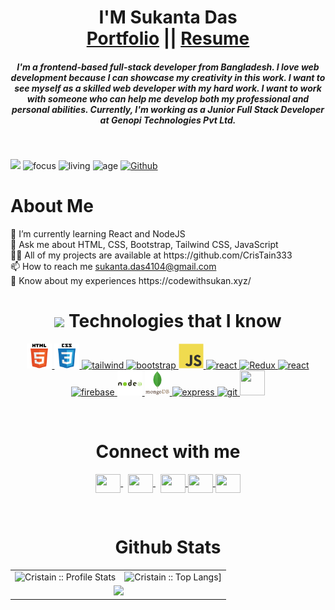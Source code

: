 <h1 align="center">
    I'M Sukanta Das </br>
    <strong align="center"> <a align="center" href="https://codewithsukan.xyz/" target="_blank" target="_blank"
            rel="noopener noreferrer">Portfolio</a></strong> || <strong align="center"> <a align="left"
            href="https://drive.google.com/file/d/1i5cDXGTmwBuR7DsXt4u94Ca1wOKHYXVX/view?usp=sharing" target="_blank"
            target="_blank" rel="noopener noreferrer">Resume</a></strong>
</h1>

<h5 align="center">
    I'm a frontend-based full-stack developer from Bangladesh. I love web development because I can showcase my
    creativity in this work. I want to see myself as a skilled web developer with my hard work. I want to work with
    someone who can help me develop both my professional and personal abilities. Currently, I'm working as a Junior
    Full Stack Developer at
    Genopi Technologies Pvt Ltd.
</h5>
<br>

[![](https://visitcount.itsvg.in/api?id=CrisTain333&icon=5&color=12)](https://visitcount.itsvg.in)
![focus](https://img.shields.io/badge/focus-MERN%20Stack-brightgreen)
![living](https://img.shields.io/badge/living-Chattogram-blue)
![age](https://img.shields.io/badge/Age-20-blueviolet)
[![Github](https://img.shields.io/github/followers/CrisTain333?label=Follow&style=social)](https://github.com/CrisTain333)

<h1> About Me </h1>
🌱 I’m currently learning React and NodeJS <br> 💬 Ask me about HTML, CSS, Bootstrap, Tailwind CSS, JavaScript <br>
👨‍💻 All of my projects are available at https://github.com/CrisTain333 <br>📫 How to reach me <a
    href="mailto:sukanta.das4104@gmail.com" target="_blank" rel="noopener">sukanta.das4104@gmail.com</a> <br>📄
Know
about my experiences https://codewithsukan.xyz/

<h1 align="center"><img
        src="https://media2.giphy.com/media/QssGEmpkyEOhBCb7e1/giphy.gif?cid=ecf05e47a0n3gi1bfqntqmob8g9aid1oyj2wr3ds3mg700bl&rid=giphy.gif"
        width='40' />&nbsp;Technologies that I know</h1>
<p align="center"> <a href="https://www.w3.org/html/" target="_blank" rel="noreferrer"> <img
            src="https://raw.githubusercontent.com/devicons/devicon/master/icons/html5/html5-original-wordmark.svg"
            alt="html5" width="40" height="40" /> </a> <a href="https://www.w3schools.com/css/" target="_blank"
        rel="noreferrer"> <img
            src="https://raw.githubusercontent.com/devicons/devicon/master/icons/css3/css3-original-wordmark.svg"
            alt="css3" width="40" height="40" /> </a> <a href="https://tailwindcss.com/" target="_blank"
        rel="noreferrer"> <img src="https://www.vectorlogo.zone/logos/tailwindcss/tailwindcss-icon.svg" alt="tailwind"
            width="40" height="40" /> </a> <a href="https://getbootstrap.com" target="_blank" rel="noreferrer"> <img
            src="https://i.ibb.co/6BRCwLQ/bootstrap.png" alt="bootstrap" width="40" height="40" /> </a> <a
        href="https://developer.mozilla.org/en-US/docs/Web/JavaScript" target="_blank" rel="noreferrer"> <img
            src="https://raw.githubusercontent.com/devicons/devicon/master/icons/javascript/javascript-original.svg"
            alt="javascript" width="40" height="40" /> </a> <a href="https://reactjs.org/" target="_blank"
        rel="noreferrer"> <img src="https://i.ibb.co/5xXVNVh/react.png" alt="react" width="40" height="40" /> </a>
    <a href="https://redux.js.org/" target="_blank" rel="noreferrer"> <img src="https://i.ibb.co/v4BFdS7/Redux.png"
            alt="Redux" width="40" height="40" /> </a> <a href="https://reactrouter.com/" target="_blank"
        rel="noreferrer"> <img src="https://i.ibb.co/72RyCgr/route-removebg-preview.png" alt="react" width="40"
            height="40" /> </a> <a href="https://firebase.google.com/" target="_blank" rel="noreferrer"> <img
            src="https://www.vectorlogo.zone/logos/firebase/firebase-icon.svg" alt="firebase" width="40" height="40" />
    </a> <a href="https://nodejs.org" target="_blank" rel="noreferrer"> <img
            src="https://raw.githubusercontent.com/devicons/devicon/master/icons/nodejs/nodejs-original-wordmark.svg"
            alt="nodejs" width="40" height="40" /> </a> <a href="https://www.mongodb.com/" target="_blank"
        rel="noreferrer"> <img
            src="https://raw.githubusercontent.com/devicons/devicon/master/icons/mongodb/mongodb-original-wordmark.svg"
            alt="mongodb" width="40" height="40" /> </a> <a href="https://expressjs.com" target="_blank"
        rel="noreferrer"> <img src="https://i.ibb.co/RhH2TVX/Express-js.png" alt="express" width="40" height="40" />
    </a> <a href="https://git-scm.com/" target="_blank" rel="noreferrer"> <img
            src="https://www.vectorlogo.zone/logos/git-scm/git-scm-icon.svg" alt="git" width="40" height="40" />
    </a> <a href="https://app.netlify.com/" target="_blank" rel="noreferrer"> <img
            src="https://i.ibb.co/HXbptwp/5bSckoxz.png" width="40" height="40" /> </a>
</p> <br>

<h1 align="center">Connect with me</h1>
<p align="center"> <a href="mailto:sukanta.das4104@gmail.com" target="_blank" rel="noopener"> <img align="center"
            src="https://www.pngkey.com/png/full/84-840977_email-png-icon.png" height="30" width="40" /> </a>&nbsp;
    <a href="https://stackoverflow.com/users/18858174/cristain" target="_blank" rel="noopener"> <img align="center"
            src="https://cdn.iconscout.com/icon/free/png-256/stackoverflow-2-432547.png" height="30" width="40" />
    </a>&nbsp; <a href="https://codewithsukan.xyz/" target="_blank" rel="noopener">
        <img align="center" src="https://i.ibb.co/j68NX6q/protfolio.png" height="30" width="40" /> </a> <a
        href="https://www.linkedin.com/in/sukanta-das221/" target="blank"> <img align="center"
            src="https://raw.githubusercontent.com/rahuldkjain/github-profile-readme-generator/master/src/images/icons/Social/linked-in-alt.svg"
            alt="" height="30" width="40" /> </a> <a href="https://www.facebook.com/Cristain.333" target="blank">
        <img align="center"
            src="https://raw.githubusercontent.com/rahuldkjain/github-profile-readme-generator/master/src/images/icons/Social/facebook.svg"
            alt="" height="30" width="40" /> </a>
</p> <br>

<p align="center">
<table>
    <h1 align="center">Github Stats</h1>
    <tr>
        <td><img alt="Cristain :: Profile Stats "
                src="https://github-readme-stats.vercel.app/api?username=CrisTain333&theme=tokyonight&amp;show_icons=true&amp;count_private=true&amp;hide_border=true" />
        </td> <!-- &hide=html -->
        <td><img alt="Cristain :: Top Langs]"
                src="https://github-readme-stats.vercel.app/api/top-langs/?username=CrisTain333&langs_count=14&theme=tokyonight&layout=compact&hide=html">
        </td>
    </tr>
    <tr>
        <td colspan="2" align="center"><img align="center "
                src="https://github-readme-streak-stats.herokuapp.com?user=CrisTain333&theme=tokyonight&hide_border=true">
        </td>
    </tr>
</table>
</p>
